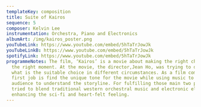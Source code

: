 ```yaml
---
templateKey: composition
title: Suite of Kairos
sequence: 5
composer: Kelvin Lee
instrumentation: Orchestra, Piano and Electronics
albumArt: /img/kairos_poster.png
youTubeLink: https://www.youtube.com/embed/5hTaTrJowJk
youTubeLinkB: https://www.youtube.com/embed/5hTaTrJowJk
spotifyLink: https://www.youtube.com/embed/5hTaTrJowJk
programmeNotes: The film, ‘Kairos’ is a movie about making the right choice at
  the right moment. At the movie, the director,Jean Ho, was trying to discuss
  what is the suitable choice in different circumstances. As a film composer, my
  first job is find the unique tone for the movie while using music to letting
  audience to understand the storyline. For fulfilling those main two points, I
  tried to blend traditional western orchestral music and electronic elements to
  enhancing the sci-fi and heart-felt feeling.
---
```

